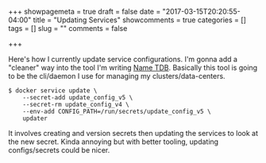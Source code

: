 +++
showpagemeta = true
draft = false
date = "2017-03-15T20:20:55-04:00"
title = "Updating Services"
showcomments = true
categories = []
tags = []
slug = ""
comments = false

+++

Here's how I currently update service configurations. I'm gonna add a "cleaner" way into the tool I'm writing [Name TDB](https://github.com/7imbrook/auto-service-updater). Basically this tool is going to be the cli/daemon I use for managing my clusters/data-centers.

```
$ docker service update \
    --secret-add update_config_v5 \
    --secret-rm update_config_v4 \
    --env-add CONFIG_PATH=/run/secrets/update_config_v5 \
    updater
```

It involves creating and version secrets then updating the services to look at the new secret. Kinda annoying but with better tooling, updating configs/secrets could be nicer.
